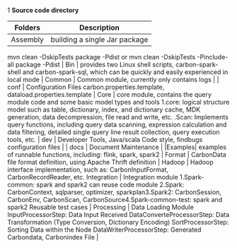 1 **Source code directory**

| Folders | Description |
|-------------|-------|
Assembly | building a single Jar package 
mvn clean -DskipTests package -Pdist 
or 
mvn clean -DskipTests -Pinclude-all package -Pdist |
Bin | provides two Linux shell scripts, carbon-spark-shell and carbon-spark-sql, which can be quickly and easily experienced in local mode |
Common | Common module, currently only contains logs |
| conf | Configuration Files carbon.properties.template, dataload.properties.template |
Core | core module, contains the query module code and some basic model types and tools 1.core: logical structure model such as table, dictionary, index, and dictionary cache, MDK generation, data decompression, file read and write, etc. .Scan: Implements query functions, including query data scanning, expression calculation and data filtering, detailed single query line result collection, query execution tools, etc.
| dev | Developer Tools, Java/scala Code style, findbugs configuration files |
| docs | Document Maintenance |
|Examples|  examples of runnable functions, including: flink, spark, spark2 |
Format | CarbonData file format definition, using Apache Thrift definition |
Hadoop | Hadoop interface implementation, such as: CarbonInputFormat, CarbonRecordReader, etc.
Integration | Integration module 1.Spark-common: spark and spark2 can reuse code module 2.Spark: CarbonContext, sqlparser, optimizer, sparkplan3.Spark2: CarbonSession, CarbonEnv, CarbonScan, CarbonSource4.Spark-common-test: spark and spark2 Reusable test cases |
Processing | Data Loading Module InputProcessorStep: Data Input Received DataConverteProcessorStep: Data Transformation (Type Conversion, Dictionary Encoding) SortProcessorStep: Sorting Data within the Node DataWriterProcessorStep: Generated Carbondata, Carbonindex File |

